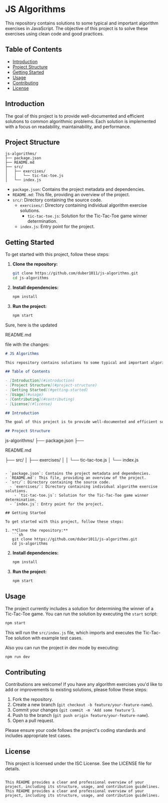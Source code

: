 # JS Algorithms

This repository contains solutions to some typical and important algorithm exercises in JavaScript. The objective of this project is to solve these exercises using clean code and good practices.

## Table of Contents

- [Introduction](#introduction)
- [Project Structure](#project-structure)
- [Getting Started](#getting-started)
- [Usage](#usage)
- [Contributing](#contributing)
- [License](#license)

## Introduction

The goal of this project is to provide well-documented and efficient solutions to common algorithmic problems. Each solution is implemented with a focus on readability, maintainability, and performance.

## Project Structure

```
js-algorithms/
├── package.json
├── README.md
├── src/
│   ├── exercises/
│   │   └── tic-tac-toe.js
│   └── index.js
```

- `package.json`: Contains the project metadata and dependencies.
- `README.md`: This file, providing an overview of the project.
- `src/`: Directory containing the source code.
  - `exercises/`: Directory containing individual algorithm exercise solutions.
    - `tic-tac-toe.js`: Solution for the Tic-Tac-Toe game winner determination.
  - `index.js`: Entry point for the project.

## Getting Started

To get started with this project, follow these steps:

1. **Clone the repository:**

   ```sh
   git clone https://github.com/duber1011/js-algorithms.git
   cd js-algorithms
   ```

2. **Install dependencies:**

   ```sh
   npm install
   ```

3. **Run the project:**
   ```sh
   npm start
   ```

Sure, here is the updated

README.md

file with the changes:

```markdown
# JS Algorithms

This repository contains solutions to some typical and important algorithm exercises in JavaScript. The objective of this project is to solve these exercises using clean code and good practices.

## Table of Contents

- [Introduction](#introduction)
- [Project Structure](#project-structure)
- [Getting Started](#getting-started)
- [Usage](#usage)
- [Contributing](#contributing)
- [License](#license)

## Introduction

The goal of this project is to provide well-documented and efficient solutions to common algorithmic problems. Each solution is implemented with a focus on readability, maintainability, and performance.

## Project Structure
```

js-algorithms/
├── package.json
├──

README.md

├── src/
│ ├── exercises/
│ │ └── tic-tac-toe.js
│ └── index.js

````

- `package.json`: Contains the project metadata and dependencies.
- `README.md`: This file, providing an overview of the project.
- `src/`: Directory containing the source code.
  - `exercises/`: Directory containing individual algorithm exercise solutions.
    - `tic-tac-toe.js`: Solution for the Tic-Tac-Toe game winner determination.
  - `index.js`: Entry point for the project.

## Getting Started

To get started with this project, follow these steps:

1. **Clone the repository:**
   ```sh
   git clone https://github.com/duber1011/js-algorithms.git
   cd js-algorithms
````

2. **Install dependencies:**

   ```sh
   npm install
   ```

3. **Run the project:**
   ```sh
   npm start
   ```

## Usage

The project currently includes a solution for determining the winner of a Tic-Tac-Toe game. You can run the solution by executing the `start` script:

```sh
npm start
```

This will run the `src/index.js` file, which imports and executes the Tic-Tac-Toe solution with example test cases.

Also you can run the project in dev mode by executing:

```sh
npm run dev
```

## Contributing

Contributions are welcome! If you have any algorithm exercises you'd like to add or improvements to existing solutions, please follow these steps:

1. Fork the repository.
2. Create a new branch (`git checkout -b feature/your-feature-name`).
3. Commit your changes (`git commit -m 'Add some feature'`).
4. Push to the branch (`git push origin feature/your-feature-name`).
5. Open a pull request.

Please ensure your code follows the project's coding standards and includes appropriate test cases.

## License

This project is licensed under the ISC License. See the LICENSE file for details.

```

This README provides a clear and professional overview of your project, including its structure, usage, and contribution guidelines.
This README provides a clear and professional overview of your project, including its structure, usage, and contribution guidelines.
```
